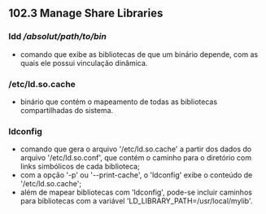 ## 102.3 Manage Share Libraries


### ldd */absolut/path/to/bin*
- comando que exibe as bibliotecas de que um binário depende, com as quais ele possui vinculação dinâmica.

### /etc/ld.so.cache
- binário que contém o mapeamento de todas as bibliotecas compartilhadas do sistema.

### ldconfig
- comando que gera o arquivo '/etc/ld.so.cache' a partir dos dados do arquivo '/etc/ld.so.conf', que contém o caminho para o diretório com links simbólicos de cada biblioteca;
- com a opção '-p' ou '--print-cache', o 'ldconfig' exibe o conteúdo de '/etc/ld.so.cache';
- além de mapear bibliotecas com 'ldconfig', pode-se incluir caminhos para bibliotecas com a variável 'LD_LIBRARY_PATH=/usr/local/mylib'.